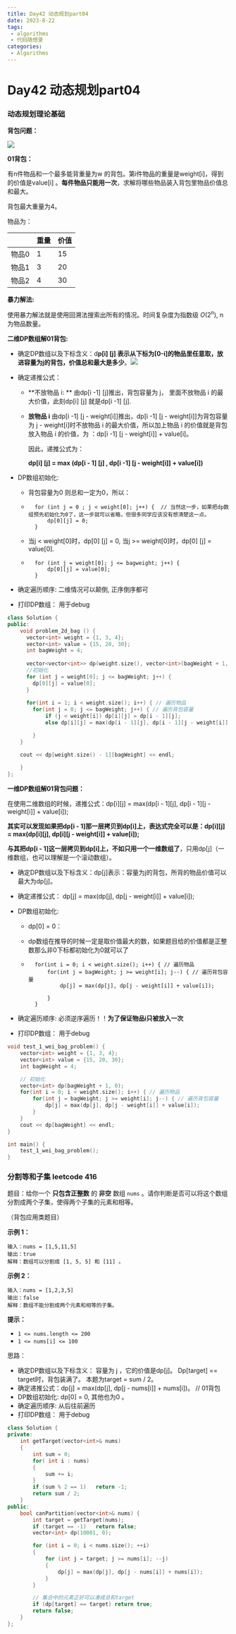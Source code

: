 ```yaml
---
title: Day42 动态规划part04
date: 2023-8-22
tags:
 - algorithms
 - 代码随想录
categories:
 - Algorithms
---
```

#  Day42 动态规划part04

### 动态规划理论基础

**背包问题：** 

![](https://code-thinking-1253855093.file.myqcloud.com/pics/20210117171307407.png)

**01背包：**

有n件物品和一个最多能背重量为w 的背包。第i件物品的重量是weight[i]，得到的价值是value[i] 。**每件物品只能用一次**，求解将哪些物品装入背包里物品价值总和最大。

背包最大重量为4。

物品为：

|       | 重量 | 价值 |
| ----- | ---- | ---- |
| 物品0 | 1    | 15   |
| 物品1 | 3    | 20   |
| 物品2 | 4    | 30   |

**暴力解法:**

使用暴力解法就是使用回溯法搜索出所有的情况。时间复杂度为指数级 $O(2^n)$, n为物品数量。

**二维DP数组解01背包:**

- 确定DP数组以及下标含义：d**p[i] [j] 表示从下标为[0-i]的物品里任意取，放进容量为j的背包，价值总和最大是多少**。![](https://code-thinking-1253855093.file.myqcloud.com/pics/20210110103003361.png)

- 确定递推公式： 

    - **不放物品 i: ** 由dp[i -1] [j]推出，背包容量为 j， 里面不放物品 i 的最大价值，此刻dp[i] [j] 就是dp[i -1] [j].

    - **放物品 i** 由dp[i -1] [j - weight[i]]推出，dp[i -1] [j - weight[i]]为背包容量为 j - weight[i]时不放物品 i 的最大价值，所以加上物品 i 的价值就是背包放入物品 i 的价值，为 ：dp[i -1] [j - weight[i]] + value[i]。

        因此，递推公式为：

        **dp[i] [j] = max (dp[i - 1] [j] , dp[i -1] [j - weight[i]] + value[i])**

- DP数组初始化:  

    -  背包容量为0 则总和一定为0，所以：

    - ```text
        for (int j = 0 ; j < weight[0]; j++) {  // 当然这一步，如果把dp数组预先初始化为0了，这一步就可以省略，但很多同学应该没有想清楚这一点。
            dp[0][j] = 0;
        }
        ```

    - 当j < weight[0]时，dp[0] [j] = 0, 当j >= weight[0]时，dp[0] [j] = value[0].

    - ```text
        for (int j = weight[0]; j <= bagweight; j++) {
            dp[0][j] = value[0];
        }
        ```

- 确定遍历顺序:    二维情况可以颠倒, 正序倒序都可

- 打印DP数组： 用于debug

```C++
class Solution {
public:
    void problem_2d_bag () {
      vector<int> weight = {1, 3, 4};
      vector<int> value = {15, 20, 30};
      int bagWeight = 4;
      
      vector<vector<int>> dp(weight.size(), vector<int>(bagWeight + 1, 0));
      //初始化
      for (int j = weight[0]; j <= bagWeight; j++) {
        dp[0][j] = value[0];
      }
      
      for(int i = 1; i < weight.size(); i++) { // 遍历物品
        for(int j = 0; j <= bagWeight; j++) { // 遍历背包容量
            if (j < weight[i]) dp[i][j] = dp[i - 1][j];
            else dp[i][j] = max(dp[i - 1][j], dp[i - 1][j - weight[i]] + value[i]);

        }
    }

    cout << dp[weight.size() - 1][bagWeight] << endl;
      
    }
};
```

**一维DP数组解01背包问题：**

在使用二维数组的时候，递推公式：dp[i][j] = max(dp[i - 1][j], dp[i - 1][j - weight[i]] + value[i]);

**其实可以发现如果把dp[i - 1]那一层拷贝到dp[i]上，表达式完全可以是：dp[i][j] = max(dp[i][j], dp[i][j - weight[i]] + value[i]);**

**与其把dp[i - 1]这一层拷贝到dp[i]上，不如只用一个一维数组了**，只用dp[j]（一维数组，也可以理解是一个滚动数组）。

- 确定DP数组以及下标含义：dp[j]表示：容量为j的背包，所背的物品价值可以最大为dp[j]。

- 确定递推公式： dp[j] = max(dp[j], dp[j - weight[i]] + value[i]);

- DP数组初始化:  

    -  dp[0] = 0：

    - dp数组在推导的时候一定是取价值最大的数，如果题目给的价值都是正整数那么非0下标都初始化为0就可以了

    - ```text
        for(int i = 0; i < weight.size(); i++) { // 遍历物品
            for(int j = bagWeight; j >= weight[i]; j--) { // 遍历背包容量
                dp[j] = max(dp[j], dp[j - weight[i]] + value[i]);
        
            }
        }
        ```

- 确定遍历顺序:    必须逆序遍历！！**为了保证物品i只被放入一次**

- 打印DP数组： 用于debug

```C++
void test_1_wei_bag_problem() {
    vector<int> weight = {1, 3, 4};
    vector<int> value = {15, 20, 30};
    int bagWeight = 4;

    // 初始化
    vector<int> dp(bagWeight + 1, 0);
    for(int i = 0; i < weight.size(); i++) { // 遍历物品
        for(int j = bagWeight; j >= weight[i]; j--) { // 遍历背包容量
            dp[j] = max(dp[j], dp[j - weight[i]] + value[i]);
        }
    }
    cout << dp[bagWeight] << endl;
}

int main() {
    test_1_wei_bag_problem();
}

```



### 分割等和子集 leetcode 416

题目：给你一个 **只包含正整数** 的 **非空** 数组 `nums` 。请你判断是否可以将这个数组分割成两个子集，使得两个子集的元素和相等。

（背包应用类题目） 

**示例 1：**

```
输入：nums = [1,5,11,5]
输出：true
解释：数组可以分割成 [1, 5, 5] 和 [11] 。
```

**示例 2：**

```
输入：nums = [1,2,3,5]
输出：false
解释：数组不能分割成两个元素和相等的子集。
```

**提示：**

- `1 <= nums.length <= 200`
- `1 <= nums[i] <= 100`

思路：

- 确定DP数组以及下标含义： 容量为 j ，它的价值是dp[j]。 Dp[target] == target时，背包装满了。 本题为target =  sum / 2。
- 确定递推公式：dp[j] = max(dp[j],  dp[j - nums[i]] + nums[i])。 // 01背包
- DP数组初始化:   dp[0] = 0, 其他也为0 。
- 确定遍历顺序:    从后往前遍历
- 打印DP数组： 用于debug

```C++
class Solution {
private:
    int getTarget(vector<int>& nums)
    {
        int sum = 0;
        for( int i : nums)
        {
            sum += i;
        }
        if (sum % 2 == 1)   return -1;
        return sum / 2;
    }
public:
    bool canPartition(vector<int>& nums) {
        int target = getTarget(nums);
        if (target == -1)   return false;
        vector<int> dp(10001, 0);

        for (int i = 0; i < nums.size(); ++i)
        {
            for (int j = target; j >= nums[i]; --j)
            {
                dp[j] = max(dp[j], dp[j - nums[i]] + nums[i]);
            }
        }

        // 集合中的元素正好可以凑成总和target
        if (dp[target] == target) return true;
        return false;
    }
};
```
